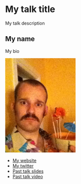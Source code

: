# My talk title

My talk description


## My name

My bio

![Profile picture](https://github.com/euruko2012/call-for-proposals/raw/master/example/profile_picture.jpg)

- [My website](http://www.example.org)
- [My twitter](https://twitter.com/#!/twitter_handle)
- [Past talk slides](http://www.example.org)
- [Past talk video](http://www.example.org)
